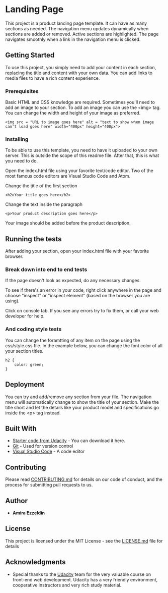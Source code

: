 # Landing Page

This project is a product landing page template. It can have as many sections as needed. The navigation menu updates dynamically when sections are added or removed. Active sections are highlighted. The page navigates smoothly when a link in the navigation menu is clicked.

## Getting Started

To use this project, you simply need to add your content in each section, replacing the title and content with your own data. You can add links to media files to have a rich content experience.

### Prerequisites

Basic HTML and CSS knowledge are required. Sometimes you'll need to add an image to your section. To add an image you can use the \<img> tag. You can change the width and height of your image as preferred.

```
<img src = "URL to image goes here" alt = "text to show when image can't load goes here" width="400px" height="400px">
```


### Installing

To be able to use this template, you need to have it uploaded to your own server. This is outside the scope of this readme file. After that, this is what you need to do.

Open the index.html file using your favorite text/code editor. Two of the most famous code editors are Visual Studio Code and Atom.

Change the title of the first section

```
<h2>Your title goes here</h2>
```

Change the text inside the paragraph

```
<p>Your product description goes here</p>
```

Your image should be added before the product description.

## Running the tests

After adding your section, open your index.html file with your favorite browser. 

### Break down into end to end tests

If the page doesn't look as expected, do any necessary changes. 

To see if there's an error in your code, right click anywhere in the page and choose "inspect" or "inspect element" (based on the browser you are using). 

Click on console tab. If you see any errors try to fix them, or call your web developer for help.


### And coding style tests

You can change the foramtting of any item on the page using the css/style.css file. In the example below, you can change the font color of all your section titles.

```
h2 {
    color: green;
}
```

## Deployment

You can try and add/remove any section from your file. The navigation menu will automatically change to show the title of your section. Make the title short and let the details like your product model and specifications go inside the \<p> tag instead.

## Built With

* [Starter code from Udacity](https://github.com/udacity/fend/tree/refresh-2019/projects/landing-page) - You can download it here.
* [Git](https://git-scm.com/) - Used for version control
* [Visual Studio Code](https://code.visualstudio.com/) - A code editor

## Contributing

Please read [CONTRIBUTING.md](CONTRIBUTING.md) for details on our code of conduct, and the process for submitting pull requests to us.
## Author

* **Amira Ezzeldin** 

## License

This project is licensed under the MIT License - see the [LICENSE.md](LICENSE.md) file for details

## Acknowledgments

* Special thanks to the [Udacity](https://www.udacity.com/) team for the very valuable course on front-end web development. Udacity has a very friendly environment, cooperative instructors and very rich study material.

